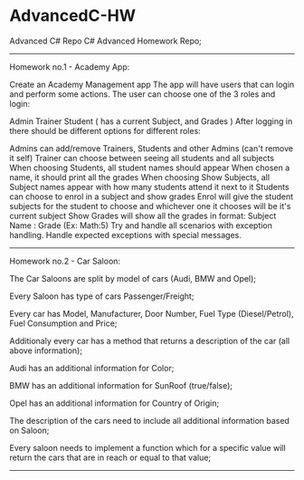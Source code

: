 # AdvancedC-HW
Advanced C# Repo
C# Advanced Homework Repo;

---------------------------------------------------------------------------------------------------------------------------------------
Homework no.1 - Academy App:

Create an Academy Management app
The app will have users that can login and perform some actions. The user can choose one of the 3 roles and login:

Admin
Trainer
Student ( has a current Subject, and Grades )
After logging in there should be different options for different roles:

Admins can add/remove Trainers, Students and other Admins (can't remove it self)
Trainer can choose between seeing all students and all subjects
When choosing Students, all student names should appear
When chosen a name, it should print all the grades
When choosing Show Subjects, all Subject names appear with how many students attend it next to it
Students can choose to enrol in a subject and show grades
Enrol will give the student subjects for the student to choose and whichever one it chooses will be it's current subject
Show Grades will show all the grades in format: Subject Name : Grade (Ex: Math:5)
Try and handle all scenarios with exception handling. Handle expected exceptions with special messages.

---------------------------------------------------------------------------------------------------------------------------------------
Homework no.2 - Car Saloon:

The Car Saloons are split by model of cars (Audi, BMW and Opel);

Every Saloon has type of cars Passenger/Freight;

Every car has Model, Manufacturer, Door Number, Fuel Type (Diesel/Petrol), Fuel Consumption and Price;

Additionaly every car has a method that returns a description of the car (all above information);

Audi has an additional information for Color;

BMW has an additional information for SunRoof (true/false);

Opel has an additional information for Country of Origin;

The description of the cars need to include all additional information based on Saloon;

Every saloon needs to implement a function which for a specific value will return the cars that are in reach or equal to that value;

---------------------------------------------------------------------------------------------------------------------------------------
